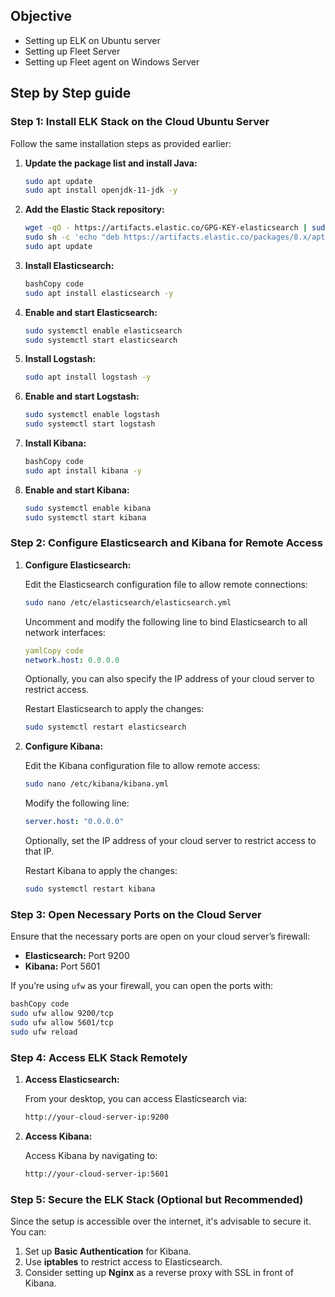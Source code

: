 ## Objective
- Setting up ELK on Ubuntu server
- Setting up Fleet Server
- Setting up Fleet agent on Windows Server

## Step by Step guide


### Step 1: Install ELK Stack on the Cloud Ubuntu Server

Follow the same installation steps as provided earlier:

1. **Update the package list and install Java:**
    
    ```bash
    sudo apt update
    sudo apt install openjdk-11-jdk -y
    
    ```
    
2. **Add the Elastic Stack repository:**
    
    ```bash
    wget -qO - https://artifacts.elastic.co/GPG-KEY-elasticsearch | sudo apt-key add -
    sudo sh -c 'echo "deb https://artifacts.elastic.co/packages/8.x/apt stable main" > /etc/apt/sources.list.d/elastic-8.x.list'
    sudo apt update
    
    ```
    
3. **Install Elasticsearch:**
    
    ```bash
    bashCopy code
    sudo apt install elasticsearch -y
    
    ```
    
4. **Enable and start Elasticsearch:**
    
    ```bash
    sudo systemctl enable elasticsearch
    sudo systemctl start elasticsearch
    
    ```
    
5. **Install Logstash:**
    
    ```bash
    sudo apt install logstash -y
    
    ```
    
6. **Enable and start Logstash:**
    
    ```bash
    sudo systemctl enable logstash
    sudo systemctl start logstash
    
    ```
    
7. **Install Kibana:**
    
    ```bash
    bashCopy code
    sudo apt install kibana -y
    
    ```
    
8. **Enable and start Kibana:**
    
    ```bash
    sudo systemctl enable kibana
    sudo systemctl start kibana
    
    ```
    

### Step 2: Configure Elasticsearch and Kibana for Remote Access

1. **Configure Elasticsearch:**
    
    Edit the Elasticsearch configuration file to allow remote connections:
    
    ```bash
    sudo nano /etc/elasticsearch/elasticsearch.yml
    
    ```
    
    Uncomment and modify the following line to bind Elasticsearch to all network interfaces:
    
    ```yaml
    yamlCopy code
    network.host: 0.0.0.0
    
    ```
    
    Optionally, you can also specify the IP address of your cloud server to restrict access.
    
    Restart Elasticsearch to apply the changes:
    
    ```bash
    sudo systemctl restart elasticsearch
    
    ```
    
2. **Configure Kibana:**
    
    Edit the Kibana configuration file to allow remote access:
    
    ```bash
    sudo nano /etc/kibana/kibana.yml
    
    ```
    
    Modify the following line:
    
    ```yaml
    server.host: "0.0.0.0"
    
    ```
    
    Optionally, set the IP address of your cloud server to restrict access to that IP.
    
    Restart Kibana to apply the changes:
    
    ```bash
    sudo systemctl restart kibana
    
    ```
    

### Step 3: Open Necessary Ports on the Cloud Server

Ensure that the necessary ports are open on your cloud server’s firewall:

- **Elasticsearch:** Port 9200
- **Kibana:** Port 5601

If you’re using `ufw` as your firewall, you can open the ports with:

```bash
bashCopy code
sudo ufw allow 9200/tcp
sudo ufw allow 5601/tcp
sudo ufw reload

```

### Step 4: Access ELK Stack Remotely

1. **Access Elasticsearch:**
    
    From your desktop, you can access Elasticsearch via:
    
    ```bash
    http://your-cloud-server-ip:9200
    
    ```
    
2. **Access Kibana:**
    
    Access Kibana by navigating to:
    
    ```bash
    http://your-cloud-server-ip:5601
    
    ```
    

### Step 5: Secure the ELK Stack (Optional but Recommended)

Since the setup is accessible over the internet, it's advisable to secure it. You can:

1. Set up **Basic Authentication** for Kibana.
2. Use **iptables** to restrict access to Elasticsearch.
3. Consider setting up **Nginx** as a reverse proxy with SSL in front of Kibana.


